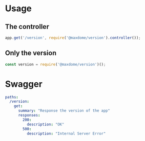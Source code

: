 # Usage

## The controller

```javascript
app.get('/version', require('@maxdome/version').controller());
```

## Only the version

```javascript
const version = require('@maxdome/version')();
```

# Swagger

```yaml
paths:
  /version:
    get:
      summary: "Response the version of the app"
      responses:
        200:
          description: "OK"
        500:
          description: "Internal Server Error"
```
